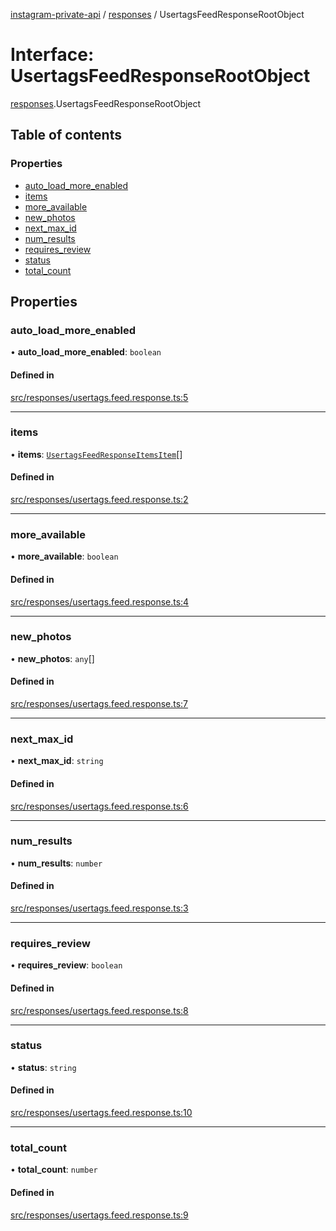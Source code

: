 [instagram-private-api](../../README.md) / [responses](../../modules/responses.md) / UsertagsFeedResponseRootObject

# Interface: UsertagsFeedResponseRootObject

[responses](../../modules/responses.md).UsertagsFeedResponseRootObject

## Table of contents

### Properties

- [auto\_load\_more\_enabled](UsertagsFeedResponseRootObject.md#auto_load_more_enabled)
- [items](UsertagsFeedResponseRootObject.md#items)
- [more\_available](UsertagsFeedResponseRootObject.md#more_available)
- [new\_photos](UsertagsFeedResponseRootObject.md#new_photos)
- [next\_max\_id](UsertagsFeedResponseRootObject.md#next_max_id)
- [num\_results](UsertagsFeedResponseRootObject.md#num_results)
- [requires\_review](UsertagsFeedResponseRootObject.md#requires_review)
- [status](UsertagsFeedResponseRootObject.md#status)
- [total\_count](UsertagsFeedResponseRootObject.md#total_count)

## Properties

### auto\_load\_more\_enabled

• **auto\_load\_more\_enabled**: `boolean`

#### Defined in

[src/responses/usertags.feed.response.ts:5](https://github.com/Nerixyz/instagram-private-api/blob/4971f34/src/responses/usertags.feed.response.ts#L5)

___

### items

• **items**: [`UsertagsFeedResponseItemsItem`](UsertagsFeedResponseItemsItem.md)[]

#### Defined in

[src/responses/usertags.feed.response.ts:2](https://github.com/Nerixyz/instagram-private-api/blob/4971f34/src/responses/usertags.feed.response.ts#L2)

___

### more\_available

• **more\_available**: `boolean`

#### Defined in

[src/responses/usertags.feed.response.ts:4](https://github.com/Nerixyz/instagram-private-api/blob/4971f34/src/responses/usertags.feed.response.ts#L4)

___

### new\_photos

• **new\_photos**: `any`[]

#### Defined in

[src/responses/usertags.feed.response.ts:7](https://github.com/Nerixyz/instagram-private-api/blob/4971f34/src/responses/usertags.feed.response.ts#L7)

___

### next\_max\_id

• **next\_max\_id**: `string`

#### Defined in

[src/responses/usertags.feed.response.ts:6](https://github.com/Nerixyz/instagram-private-api/blob/4971f34/src/responses/usertags.feed.response.ts#L6)

___

### num\_results

• **num\_results**: `number`

#### Defined in

[src/responses/usertags.feed.response.ts:3](https://github.com/Nerixyz/instagram-private-api/blob/4971f34/src/responses/usertags.feed.response.ts#L3)

___

### requires\_review

• **requires\_review**: `boolean`

#### Defined in

[src/responses/usertags.feed.response.ts:8](https://github.com/Nerixyz/instagram-private-api/blob/4971f34/src/responses/usertags.feed.response.ts#L8)

___

### status

• **status**: `string`

#### Defined in

[src/responses/usertags.feed.response.ts:10](https://github.com/Nerixyz/instagram-private-api/blob/4971f34/src/responses/usertags.feed.response.ts#L10)

___

### total\_count

• **total\_count**: `number`

#### Defined in

[src/responses/usertags.feed.response.ts:9](https://github.com/Nerixyz/instagram-private-api/blob/4971f34/src/responses/usertags.feed.response.ts#L9)
